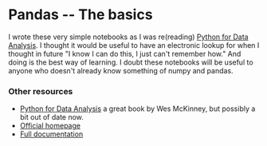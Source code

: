 # Pandas -- The basics

I wrote these very simple notebooks as I was re(reading) [Python for Data Analysis](http://shop.oreilly.com/product/0636920023784.do).  I thought it would be useful to have an electronic lookup for when I thought in future "I know I can do this, I just can't remember how."  And doing is the best way of learning.  I doubt these notebooks will be useful to anyone who doesn't already know something of numpy and pandas.

### Other resources

- [Python for Data Analysis](http://shop.oreilly.com/product/0636920023784.do) a great book by Wes McKinney, but possibly a bit out of date now.
- [Official homepage](http://pandas.pydata.org/)
- [Full documentation](http://pandas.pydata.org/pandas-docs/stable/)